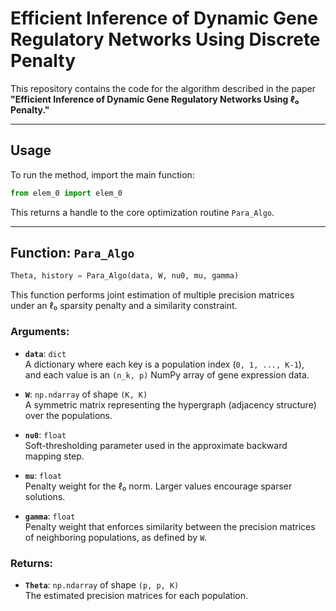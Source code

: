 # Efficient Inference of Dynamic Gene Regulatory Networks Using Discrete Penalty

This repository contains the code for the algorithm described in the paper  
**"Efficient Inference of Dynamic Gene Regulatory Networks Using ℓ₀ Penalty."**

---

## Usage

To run the method, import the main function:

```python
from elem_0 import elem_0
```

This returns a handle to the core optimization routine `Para_Algo`.

---

## Function: `Para_Algo`

```python
Theta, history = Para_Algo(data, W, nu0, mu, gamma)
```

This function performs joint estimation of multiple precision matrices  
under an ℓ₀ sparsity penalty and a similarity constraint.

### Arguments:

- **`data`**: `dict`  
  A dictionary where each key is a population index (`0, 1, ..., K-1`),  
  and each value is an `(n_k, p)` NumPy array of gene expression data.

- **`W`**: `np.ndarray` of shape `(K, K)`  
  A symmetric matrix representing the hypergraph (adjacency structure) over the populations.

- **`nu0`**: `float`  
  Soft-thresholding parameter used in the approximate backward mapping step.

- **`mu`**: `float`  
  Penalty weight for the ℓ₀ norm. Larger values encourage sparser solutions.

- **`gamma`**: `float`  
  Penalty weight that enforces similarity between the precision matrices  
  of neighboring populations, as defined by `W`.

### Returns:

- **`Theta`**: `np.ndarray` of shape `(p, p, K)`  
  The estimated precision matrices for each population.

